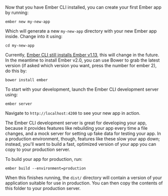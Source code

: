 Now that you have Ember CLI installed, you can create your first Ember app by
running:

```shell
ember new my-new-app
```

Which will generate a new `my-new-app` directory with your new Ember app inside. Change into it using:

```shell
cd my-new-app
```

Currently, [Ember CLI still installs Ember v1.13](https://github.com/ember-cli/ember-cli/issues/4671), this will change in the future. In the meantime to install Ember v2.0, you can use Bower to grab the latest version (if asked which version you want, press the number for ember 2), do this by:

```shell
bower install ember
```

To start with your development, launch the Ember CLI development server using:

```shell
ember server
```

Navigate to `http://localhost:4200` to see your new app in action.

The Ember CLI development server is great for developing your app, because it
provides features like rebuilding your app every time a file changes, and a
mock server for setting up fake data for testing your app. In a production
environment, though, features like these slow your app down; instead, you'll
want to build a fast, optimized version of your app you can copy to your
production server.

To build your app for production, run:

```shell
ember build --environment=production
```

When this finishes running, the `dist/` directory will contain a version of your
application suitable for use in production. You can then copy the contents of
this folder to your production server.
